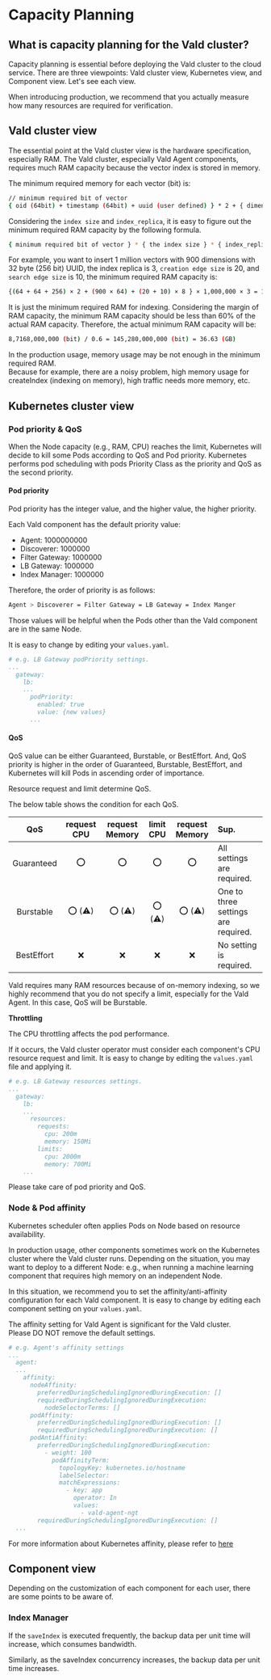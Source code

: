 # Capacity Planning

## What is capacity planning for the Vald cluster?

Capacity planning is essential before deploying the Vald cluster to the cloud service.
There are three viewpoints: Vald cluster view, Kubernetes view, and Component view.
Let's see each view.

<div class="notice">
When introducing production, we recommend that you actually measure how many resources are required for verification.
</div>

## Vald cluster view

The essential point at the Vald cluster view is the hardware specification, especially RAM.
The Vald cluster, especially Vald Agent components, requires much RAM capacity because the vector index is stored in memory.

The minimum required memory for each vector (bit) is:

```bash
// minimum required bit of vector
{ oid (64bit) + timestamp (64bit) + uuid (user defined) } * 2 + { dimension * 64 } + { the creation edge size + the search edge size } * 8
```

Considering the `index size` and `index_replica`, it is easy to figure out the minimum required RAM capacity by the following formula.

```bash
{ minimum required bit of vector } * { the index size } * { index_replica }
```

For example, you want to insert 1 million vectors with 900 dimensions with 32 byte (256 bit) UUID, the index replica is 3, `creation edge size` is 20, and `search edge size` is 10, the minimum required RAM capacity is:

```bash
{(64 + 64 + 256) × 2 + (900 × 64) + (20 + 10) × 8 } × 1,000,000 × 3 = 175,824,000,000 (bit) = 21.978 (GB)
```

It is just the minimum required RAM for indexing.
Considering the margin of RAM capacity, the minimum RAM capacity should be less than 60% of the actual RAM capacity.
Therefore, the actual minimum RAM capacity will be:

```bash
8,7168,000,000 (bit) / 0.6 = 145,280,000,000 (bit) = 36.63 (GB)
```

<div class="warn">
In the production usage, memory usage may be not enough in the minimum required RAM.<BR>
Because for example, there are a noisy problem, high memory usage for createIndex (indexing on memory), high traffic needs more memory, etc.
</div>

## Kubernetes cluster view

### Pod priority & QoS

When the Node capacity (e.g., RAM, CPU) reaches the limit, Kubernetes will decide to kill some Pods according to QoS and Pod priority.
Kubernetes performs pod scheduling with pods Priority Class as the priority and QoS as the second priority.

#### Pod priority

Pod priority has the integer value, and the higher value, the higher priority.

Each Vald component has the default priority value:

- Agent: 1000000000
- Discoverer: 1000000
- Filter Gateway: 1000000
- LB Gateway: 1000000
- Index Manager: 1000000

Therefore, the order of priority is as follows:

```bash
Agent > Discoverer = Filter Gateway = LB Gateway = Index Manger
```

Those values will be helpful when the Pods other than the Vald component are in the same Node.

It is easy to change by editing your `values.yaml`.

```yaml
# e.g. LB Gateway podPriority settings.
...
  gateway:
    lb:
    ...
      podPriority:
        enabled: true
        value: {new values}
      ...
```

#### QoS

QoS value can be either Guaranteed, Burstable, or BestEffort.
And, QoS priority is higher in the order of Guaranteed, Burstable, BestEffort, and Kubernetes will kill Pods in ascending order of importance.

Resource request and limit determine QoS.

The below table shows the condition for each QoS.

|    QoS     |   request CPU   | request Memory  |    limit CPU    | request Memory  | Sup.                                |
| :--------: | :-------------: | :-------------: | :-------------: | :-------------: | :---------------------------------- |
| Guaranteed |       :o:       |       :o:       |       :o:       |       :o:       | All settings are required.          |
| Burstable  | :o: (:warning:) | :o: (:warning:) | :o: (:warning:) | :o: (:warning:) | One to three settings are required. |
| BestEffort |       :x:       |       :x:       |       :x:       |       :x:       | No setting is required.             |

Vald requires many RAM resources because of on-memory indexing, so we highly recommend that you do not specify a limit, especially for the Vald Agent.
In this case, QoS will be Burstable.

**Throttling**

The CPU throttling affects the pod performance.

If it occurs, the Vald cluster operator must consider each component's CPU resource request and limit.
It is easy to change by editing the `values.yaml` file and applying it.

```yaml
# e.g. LB Gateway resources settings.
...
  gateway:
    lb:
    ...
      resources:
        requests:
          cpu: 200m
          memory: 150Mi
        limits:
          cpu: 2000m
          memory: 700Mi
    ...
```

<div class="warning">
Please take care of pod priority and QoS.
</div>

### Node & Pod affinity

Kubernetes scheduler often applies Pods on Node based on resource availability.

In production usage, other components sometimes work on the Kubernetes cluster where the Vald cluster runs.
Depending on the situation, you may want to deploy to a different Node: e.g., when running a machine learning component that requires high memory on an independent Node.

In this situation, we recommend you to set the affinity/anti-affinity configuration for each Vald component.
It is easy to change by editing each component setting on your `values.yaml`.

<div class="warning">
The affinity setting for Vald Agent is significant for the Vald cluster.<BR>
Please DO NOT remove the default settings.
</div>

```yaml
# e.g. Agent's affinity settings
...
  agent:
  ...
    affinity:
      nodeAffinity:
        preferredDuringSchedulingIgnoredDuringExecution: []
        requiredDuringSchedulingIgnoredDuringExecution:
          nodeSelectorTerms: []
      podAffinity:
        preferredDuringSchedulingIgnoredDuringExecution: []
        requiredDuringSchedulingIgnoredDuringExecution: []
      podAntiAffinity:
        preferredDuringSchedulingIgnoredDuringExecution:
          - weight: 100
            podAffinityTerm:
              topologyKey: kubernetes.io/hostname
              labelSelector:
              matchExpressions:
                - key: app
                  operator: In
                  values:
                    - vald-agent-ngt
        requiredDuringSchedulingIgnoredDuringExecution: []
  ...
```

For more information about Kubernetes affinity, please refer to [here](https://kubernetes.io/docs/concepts/scheduling-eviction/assign-pod-node/#affinity-and-anti-affinity)

## Component view

Depending on the customization of each component for each user, there are some points to be aware of.

### Index Manager

If the `saveIndex` is executed frequently, the backup data per unit time will increase, which consumes bandwidth.

Similarly, as the saveIndex concurrency increases, the backup data per unit time increases.
